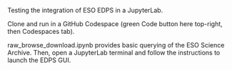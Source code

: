 Testing the integration of ESO EDPS in a JupyterLab.

Clone and run in a GitHub Codespace (green Code button here top-right, then Codespaces tab).

raw_browse_download.ipynb provides basic querying of the ESO Science Archive. Then, open a JupyterLab terminal and follow the instructions to launch the EDPS GUI.
